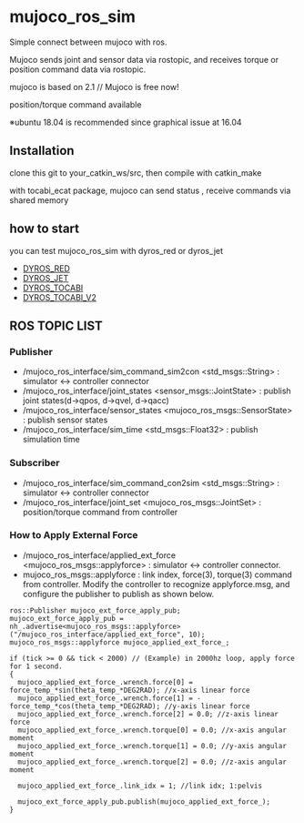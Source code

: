 # mujoco_ros_sim

Simple connect between mujoco with ros. 

Mujoco sends joint and sensor data via rostopic, and receives torque or position command data via rostopic.   

mujoco is based on 2.1 // Mujoco is free now!

position/torque command available

※ubuntu 18.04 is recommended since graphical issue at 16.04

## Installation

clone this git to your_catkin_ws/src, then compile with catkin_make

with tocabi_ecat package, mujoco can send status , receive commands via shared memory

## how to start  

you can test mujoco_ros_sim with dyros_red or dyros_jet

* [DYROS_RED](https://github.com/saga0619/dyros_red)
* [DYROS_JET](https://github.com/psh117/dyros_jet)
* [DYROS_TOCABI](https://github.com/saga0619/dyros_tocabi)
* [DYROS_TOCABI_V2](https://github.com/saga0619/dyros_tocabi_v2)


## ROS TOPIC LIST
### Publisher 
* /mujoco_ros_interface/sim_command_sim2con <std_msgs::String> : simulator <-> controller connector
* /mujoco_ros_interface/joint_states <sensor_msgs::JointState> : publish joint states(d->qpos, d->qvel, d->qacc)
* /mujoco_ros_interface/sensor_states <mujoco_ros_msgs::SensorState> : publish sensor states
* /mujoco_ros_interface/sim_time <std_msgs::Float32> : publish simulation time

### Subscriber
* /mujoco_ros_interface/sim_command_con2sim <std_msgs::String> : simulator <-> controller connector
* /mujoco_ros_interface/joint_set <mujoco_ros_msgs::JointSet> : position/torque command from controller

### How to Apply External Force
* /mujoco_ros_interface/applied_ext_force <mujoco_ros_msgs::applyforce> : simulator <-> controller connector.
* mujoco_ros_msgs::applyforce : link index, force(3), torque(3) command from controller.
Modify the controller to recognize applyforce.msg, and configure the publisher to publish as shown below.
```
ros::Publisher mujoco_ext_force_apply_pub;
mujoco_ext_force_apply_pub = nh_.advertise<mujoco_ros_msgs::applyforce>("/mujoco_ros_interface/applied_ext_force", 10);
mujoco_ros_msgs::applyforce mujoco_applied_ext_force_;

if (tick >= 0 && tick < 2000) // (Example) in 2000hz loop, apply force for 1 second.
{    
  mujoco_applied_ext_force_.wrench.force[0] = force_temp_*sin(theta_temp_*DEG2RAD); //x-axis linear force
  mujoco_applied_ext_force_.wrench.force[1] = -force_temp_*cos(theta_temp_*DEG2RAD); //y-axis linear force  
  mujoco_applied_ext_force_.wrench.force[2] = 0.0; //z-axis linear force
  mujoco_applied_ext_force_.wrench.torque[0] = 0.0; //x-axis angular moment
  mujoco_applied_ext_force_.wrench.torque[1] = 0.0; //y-axis angular moment
  mujoco_applied_ext_force_.wrench.torque[2] = 0.0; //z-axis angular moment
  
  mujoco_applied_ext_force_.link_idx = 1; //link idx; 1:pelvis
  
  mujoco_ext_force_apply_pub.publish(mujoco_applied_ext_force_);                    
}
  ```
  
